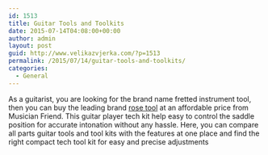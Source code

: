 ```yaml
---
id: 1513
title: Guitar Tools and Toolkits
date: 2015-07-14T04:08:00+00:00
author: admin
layout: post
guid: http://www.velikazvjerka.com/?p=1513
permalink: /2015/07/14/guitar-tools-and-toolkits/
categories:
  - General
---
```

As a guitarist, you are looking for the brand name fretted instrument tool, then you can buy the leading brand [rose tool](http://www.musiciansfriend.com/accessories/allparts-the-key-floyd-rose-intonation-tool) at an affordable price from Musician Friend. This guitar player tech kit help easy to control the saddle position for accurate intonation without any hassle. Here, you can compare all parts guitar tools and tool kits with the features at one place and find the right compact tech tool kit for easy and precise adjustments